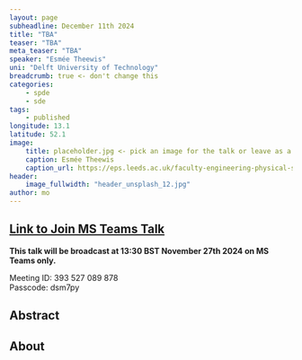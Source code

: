 ```yaml
---
layout: page
subheadline: December 11th 2024
title: "TBA"
teaser: "TBA"
meta_teaser: "TBA"
speaker: "Esmée Theewis"
uni: "Delft University of Technology"
breadcrumb: true <- don't change this
categories:
    - spde
    - sde
tags:
    - published
longitude: 13.1
latitude: 52.1
image:
    title: placeholder.jpg <- pick an image for the talk or leave as a placeholder until you have one. This image needs to be saved in the images folder
    caption: Esmée Theewis
    caption_url: https://eps.leeds.ac.uk/faculty-engineering-physical-sciences/pgr/8775/luis-mario-chaparro-jaquez
header:
    image_fullwidth: "header_unsplash_12.jpg"
author: mo
---
```


## [Link to Join MS Teams Talk](https://teams.microsoft.com/l/meetup-join/19%3ameeting_N2Q2NGY2NDEtYWVmNS00NzE3LWI0ZWMtMWFiZmE3NGM2MTc3%40thread.v2/0?context=%7b%22Tid%22%3a%22377e3d22-4ea1-422d-b0ad-8fcc89406b9e%22%2c%22Oid%22%3a%2243af9e94-a882-4d59-8a92-d00c8899065e%22%7d)

**This talk will be broadcast at 13:30 BST November 27th 2024 on MS Teams only.**

Meeting ID: 393 527 089 878 \
Passcode: dsm7py

## Abstract

## About
